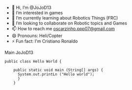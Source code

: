 - 👋 Hi, I’m @JoJoD13
- 👀 I’m interested in games
- 🌱 I’m currently learning about Robotics Things (FRC)
- 💞️ I’m looking to collaborate on Robotic topics and Games
- 📫 How to reach me oscarzinho.ppp07@gmail.com
- 😄 Pronouns: Heli/Copter
- ⚡ Fun fact: I'm Cristiano Ronaldo

Main JoJoD13  

    public class Hello World {
        
        public static void main (String[] args) {
          System.out.printLn ("Hello world");
          }
        }
    
